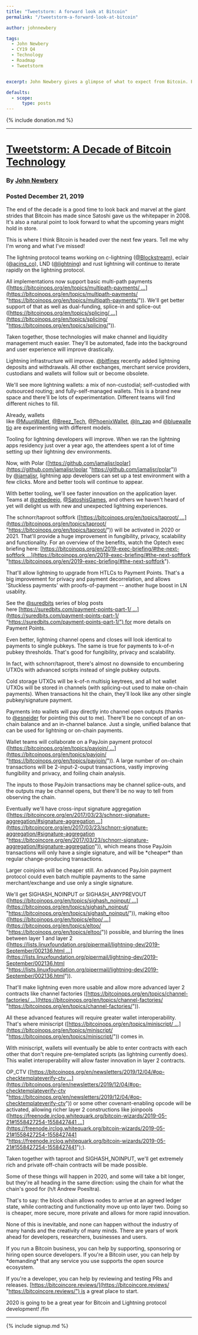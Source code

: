 ```yaml
---
title: "Tweetstorm: A forward look at Bitcoin"
permalink: "/tweetstorm-a-forward-look-at-bitcoin" 

author: johnnewbery

tags:
  - John Newbery
  - CY19 Q4
  - Technology
  - Roadmap
  - Tweetstorm


excerpt: John Newbery gives a glimpse of what to expect from Bitcoin. Posted December 21, 2019.

defaults:
  - scope:
      type: posts
---
```


{% include donation.md %}

***

# [Tweetstorm: A Decade of Bitcoin Technology](https://twitter.com/jfnewbery/status/1208559196465184768)
### By [John Newbery](https://twitter.com/jfnewbery)
### Posted December 21, 2019

The end of the decade is a good time to look back and marvel at the giant strides that Bitcoin has made since Satoshi gave us the whitepaper in 2008. It's also a natural point to look forward to what the upcoming years might hold in store.

This is where I think Bitcoin is headed over the next few years. Tell me why I'm wrong and what I've missed!

The lightning protocol teams working on c-lightning ([@Blockstream](https://twitter.com/Blockstream)), eclair ([@acinq_co](https://twitter.com/acinq_co)), LND ([@lightning](https://twitter.com/lightning)) and rust lightning will continue to iterate rapidly on the lightning protocol.

All implementations now support basic multi-path payments ([https://bitcoinops.org/en/topics/multipath-payments/ …](https://bitcoinops.org/en/topics/multipath-payments/ "https://bitcoinops.org/en/topics/multipath-payments/")). We'll get better support of that as well as dual-funding, splice-in and splice-out ([https://bitcoinops.org/en/topics/splicing/ …](https://bitcoinops.org/en/topics/splicing/ "https://bitcoinops.org/en/topics/splicing/")).

Taken together, those technologies will make channel and liquidity management much easier. They'll be automated, fade into the background and user experience will improve drastically.

Lightning infrastructure will improve. [@bitfinex](https://twitter.com/bitfinex) recently added lightning deposits and withdrawals. All other exchanges, merchant service providers, custodians and wallets will follow suit or become obsolete.

We'll see more lightning wallets: a mix of non-custodial; self-custodied with outsourced routing; and fully-self-managed wallets. This is a brand new space and there'll be lots of experimentation. Different teams will find different niches to fill.

Already, wallets like [@MuunWallet](https://twitter.com/MuunWallet), [@Breez_Tech](https://twitter.com/Breez_Tech), [@PhoenixWallet](https://twitter.com/PhoenixWallet), [@ln_zap](https://twitter.com/ln_zap) and [@bluewalletio](https://twitter.com/bluewalletio) are experimenting with different models.

Tooling for lightning developers will improve. When we ran the lightning apps residency just over a year ago, the attendees spent a lot of time setting up their lightning dev environments.

Now, with Polar ([https://github.com/jamaljsr/polar](https://github.com/jamaljsr/polar "https://github.com/jamaljsr/polar")) by [@jamaljsr](https://twitter.com/jamaljsr), lightning app developers can set up a test environment with a few clicks. More and better tools will continue to appear.

With better tooling, we'll see faster innovation on the application layer. Teams at [@zebedeeio](https://twitter.com/zebedeeio), [@SatoshisGames](https://twitter.com/SatoshisGames), and others we haven't heard of yet will delight us with new and unexpected lightning experiences.

The schnorr/taproot softfork ([https://bitcoinops.org/en/topics/taproot/ …](https://bitcoinops.org/en/topics/taproot/ "https://bitcoinops.org/en/topics/taproot/")) will be activated in 2020 or 2021. That'll provide a huge improvement in fungibility, privacy, scalability and functionality. For an overview of the benefits, watch the Optech exec briefing here: [https://bitcoinops.org/en/2019-exec-briefing/#the-next-softfork …](https://bitcoinops.org/en/2019-exec-briefing/#the-next-softfork "https://bitcoinops.org/en/2019-exec-briefing/#the-next-softfork").

That'll allow lightning to upgrade from HTLCs to Payment Points. That's a big improvement for privacy and payment decorrelation, and allows 'Stuckless payments' with proofs-of-payment -- another huge boost in LN usablity.

See the [@suredbits](https://twitter.com/suredbits) series of blog posts here [https://suredbits.com/payment-points-part-1/ …](https://suredbits.com/payment-points-part-1/ "https://suredbits.com/payment-points-part-1/") for more details on Payment Points.

Even better, lightning channel opens and closes will look identical to payments to single pubkeys. The same is true for payments to k-of-n pubkey thresholds. That's good for fungibility, privacy and scalability.

In fact, with schnorr/taproot, there's almost no downside to encumbering UTXOs with advanced scripts instead of single pubkey outputs.

Cold storage UTXOs will be k-of-n multisig keytrees, and all hot wallet UTXOs will be stored in channels (with splicing-out used to make on-chain payments). When transactions hit the chain, they'll look like any other single pubkey/signature payment.

Payments into wallets will pay directly into channel open outputs (thanks to [@esneider](https://twitter.com/esneider) for pointing this out to me). There'll be no concept of an on-chain balance and an in-channel balance. Just a single, unified balance that can be used for lightning or on-chain payments.

Wallet teams will collaborate on a PayJoin payment protocol ([https://bitcoinops.org/en/topics/payjoin/ …](https://bitcoinops.org/en/topics/payjoin/ "https://bitcoinops.org/en/topics/payjoin/")). A large number of on-chain transactions will be 2-input-2-ouput transactions, vastly improving fungibility and privacy, and foiling chain analysis.

The inputs to those PayJoin transactions may be channel splice-outs, and the outputs may be channel opens, but there'll be no way to tell from observing the chain.

Eventually we'll have cross-input signature aggregation ([https://bitcoincore.org/en/2017/03/23/schnorr-signature-aggregation/#signature-aggregation …](https://bitcoincore.org/en/2017/03/23/schnorr-signature-aggregation/#signature-aggregation "https://bitcoincore.org/en/2017/03/23/schnorr-signature-aggregation/#signature-aggregation")), which means those PayJoin transactions will only have a single signature, and will be \*cheaper\* than regular change-producing transactions.

Larger coinjoins will be cheaper still. An advanced PayJoin payment protocol could even batch multiple payments to the same merchant/exchange and use only a single signature.

We'll get SIGHASH\_NOINPUT or SIGHASH\_ANYPREVOUT ([https://bitcoinops.org/en/topics/sighash_noinput/ …](https://bitcoinops.org/en/topics/sighash_noinput/ "https://bitcoinops.org/en/topics/sighash_noinput/")), making eltoo ([https://bitcoinops.org/en/topics/eltoo/ …](https://bitcoinops.org/en/topics/eltoo/ "https://bitcoinops.org/en/topics/eltoo/")) possible, and blurring the lines between layer 1 and layer 2 ([https://lists.linuxfoundation.org/pipermail/lightning-dev/2019-September/002136.html …](https://lists.linuxfoundation.org/pipermail/lightning-dev/2019-September/002136.html "https://lists.linuxfoundation.org/pipermail/lightning-dev/2019-September/002136.html")).

That'll make lightning even more usable and allow more advanced layer 2 contracts like channel factories ([https://bitcoinops.org/en/topics/channel-factories/ …](https://bitcoinops.org/en/topics/channel-factories/ "https://bitcoinops.org/en/topics/channel-factories/")).

All these advanced features will require greater wallet interoperability. That's where miniscript ([https://bitcoinops.org/en/topics/miniscript/ …](https://bitcoinops.org/en/topics/miniscript/ "https://bitcoinops.org/en/topics/miniscript/")) comes in.

With miniscript, wallets will eventually be able to enter contracts with each other that don't require pre-templated scripts (as lightning currently does). This wallet interoperability will allow faster innovation in layer 2 contracts.

OP_CTV ([https://bitcoinops.org/en/newsletters/2019/12/04/#op-checktemplateverify-ctv …](https://bitcoinops.org/en/newsletters/2019/12/04/#op-checktemplateverify-ctv "https://bitcoinops.org/en/newsletters/2019/12/04/#op-checktemplateverify-ctv")) or some other covenant-enabling opcode will be activated, allowing richer layer 2 constructions like joinpools ([https://freenode.irclog.whitequark.org/bitcoin-wizards/2019-05-21#1558427254-1558427441 …](https://freenode.irclog.whitequark.org/bitcoin-wizards/2019-05-21#1558427254-1558427441 "https://freenode.irclog.whitequark.org/bitcoin-wizards/2019-05-21#1558427254-1558427441");).

Taken together with taproot and SIGHASH_NOINPUT, we'll get extremely rich and private off-chain contracts will be made possible.

Some of these things will happen in 2020, and some will take a bit longer, but they're all heading in the same direction: using the chain for what the chain's good for (h/t Andrew Poesltra).

That's to say: the block chain allows nodes to arrive at an agreed ledger state, while contracting and functionality move up onto layer two. Doing so is cheaper, more secure, more private and allows for more rapid innovation.

None of this is inevitable, and none can happen without the industry of many hands and the creativity of many minds. There are years of work ahead for developers, researchers, businesses and users.

If you run a Bitcoin business, you can help by supporting, sponsoring or hiring open source developers. If you're a Bitcoin user, you can help by \*demanding\* that any service you use supports the open source ecosystem.

If you're a developer, you can help by reviewing and testing PRs and releases. [https://bitcoincore.reviews/](https://bitcoincore.reviews/ "https://bitcoincore.reviews/") is a great place to start.

2020 is going to be a great year for Bitcoin and Lightning protocol development! /fin



***

{% include signup.md %}